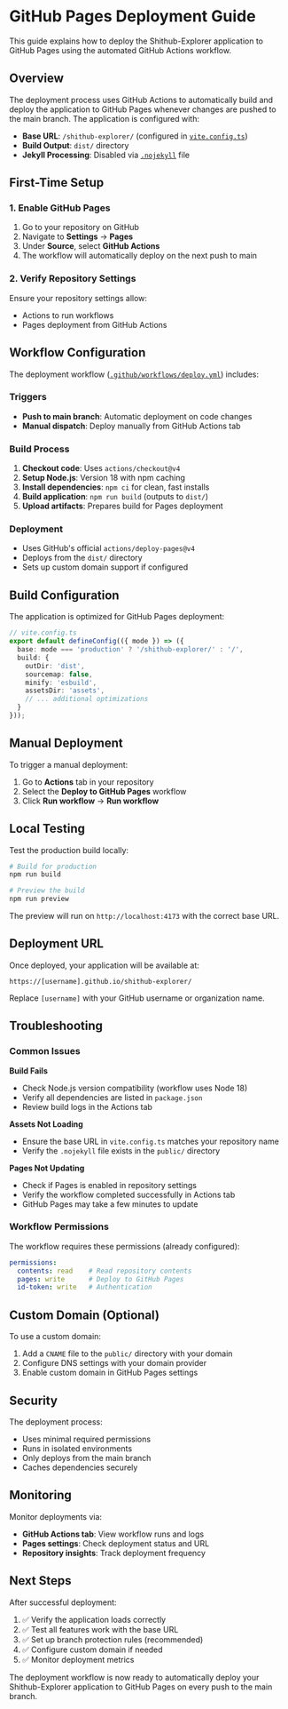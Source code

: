# GitHub Pages Deployment Guide

This guide explains how to deploy the Shithub-Explorer application to GitHub Pages using the automated GitHub Actions workflow.

## Overview

The deployment process uses GitHub Actions to automatically build and deploy the application to GitHub Pages whenever changes are pushed to the main branch. The application is configured with:

- **Base URL**: `/shithub-explorer/` (configured in [`vite.config.ts`](vite.config.ts:9))
- **Build Output**: `dist/` directory
- **Jekyll Processing**: Disabled via [`.nojekyll`](public/.nojekyll) file

## First-Time Setup

### 1. Enable GitHub Pages

1. Go to your repository on GitHub
2. Navigate to **Settings** → **Pages**
3. Under **Source**, select **GitHub Actions**
4. The workflow will automatically deploy on the next push to main

### 2. Verify Repository Settings

Ensure your repository settings allow:
- Actions to run workflows
- Pages deployment from GitHub Actions

## Workflow Configuration

The deployment workflow ([`.github/workflows/deploy.yml`](.github/workflows/deploy.yml)) includes:

### Triggers
- **Push to main branch**: Automatic deployment on code changes
- **Manual dispatch**: Deploy manually from GitHub Actions tab

### Build Process
1. **Checkout code**: Uses `actions/checkout@v4`
2. **Setup Node.js**: Version 18 with npm caching
3. **Install dependencies**: `npm ci` for clean, fast installs
4. **Build application**: `npm run build` (outputs to `dist/`)
5. **Upload artifacts**: Prepares build for Pages deployment

### Deployment
- Uses GitHub's official `actions/deploy-pages@v4`
- Deploys from the `dist/` directory
- Sets up custom domain support if configured

## Build Configuration

The application is optimized for GitHub Pages deployment:

```typescript
// vite.config.ts
export default defineConfig(({ mode }) => ({
  base: mode === 'production' ? '/shithub-explorer/' : '/',
  build: {
    outDir: 'dist',
    sourcemap: false,
    minify: 'esbuild',
    assetsDir: 'assets',
    // ... additional optimizations
  }
}));
```

## Manual Deployment

To trigger a manual deployment:

1. Go to **Actions** tab in your repository
2. Select the **Deploy to GitHub Pages** workflow
3. Click **Run workflow** → **Run workflow**

## Local Testing

Test the production build locally:

```bash
# Build for production
npm run build

# Preview the build
npm run preview
```

The preview will run on `http://localhost:4173` with the correct base URL.

## Deployment URL

Once deployed, your application will be available at:
```
https://[username].github.io/shithub-explorer/
```

Replace `[username]` with your GitHub username or organization name.

## Troubleshooting

### Common Issues

**Build Fails**
- Check Node.js version compatibility (workflow uses Node 18)
- Verify all dependencies are listed in `package.json`
- Review build logs in the Actions tab

**Assets Not Loading**
- Ensure the base URL in `vite.config.ts` matches your repository name
- Verify the `.nojekyll` file exists in the `public/` directory

**Pages Not Updating**
- Check if Pages is enabled in repository settings
- Verify the workflow completed successfully in Actions tab
- GitHub Pages may take a few minutes to update

### Workflow Permissions

The workflow requires these permissions (already configured):
```yaml
permissions:
  contents: read    # Read repository contents
  pages: write      # Deploy to GitHub Pages
  id-token: write   # Authentication
```

## Custom Domain (Optional)

To use a custom domain:

1. Add a `CNAME` file to the `public/` directory with your domain
2. Configure DNS settings with your domain provider
3. Enable custom domain in GitHub Pages settings

## Security

The deployment process:
- Uses minimal required permissions
- Runs in isolated environments
- Only deploys from the main branch
- Caches dependencies securely

## Monitoring

Monitor deployments via:
- **GitHub Actions tab**: View workflow runs and logs
- **Pages settings**: Check deployment status and URL
- **Repository insights**: Track deployment frequency

## Next Steps

After successful deployment:
1. ✅ Verify the application loads correctly
2. ✅ Test all features work with the base URL
3. ✅ Set up branch protection rules (recommended)
4. ✅ Configure custom domain if needed
5. ✅ Monitor deployment metrics

The deployment workflow is now ready to automatically deploy your Shithub-Explorer application to GitHub Pages on every push to the main branch.